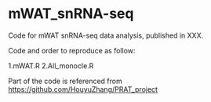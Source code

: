 # mWAT_snRNA-seq
Code for mWAT snRNA-seq data analysis, published in XXX.

Code and order to reproduce as follow:

1.mWAT.R
2.All_monocle.R

Part of the code is referenced from https://github.com/HouyuZhang/PRAT_project
